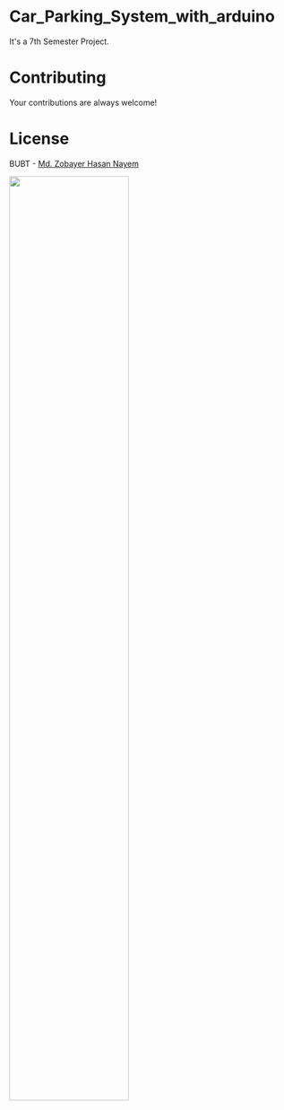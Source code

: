 # Car_Parking_System_with_arduino
It's a 7th Semester Project. 

# Contributing
Your contributions are always welcome!

# License
BUBT - [Md. Zobayer Hasan Nayem](https://github.com/zobayerdev/)

<img src="https://user-images.githubusercontent.com/74914169/198845657-0df9e099-e3e7-4e5e-b8e8-b23f139dc2b6.jpeg" width=65% height=65%>
